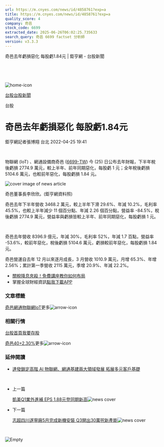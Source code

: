 ```yaml
---
url: https://m.cnyes.com/news/id/4858761?exp=a
title: https://m.cnyes.com/news/id/4858761?exp=a
quality_score: 4
company: 奇邑
stock_code: 6699
extracted_date: 2025-06-26T06:02:25.735633
search_query: 奇邑 6699 factset 分析師
version: v3.3.3
---
```


奇邑去年虧損惡化 每股虧1.84元 | 鉅亨網 - 台股新聞

‌

‌

![home-icon](/assets/icons/breadCrumb/symbol-icon-home.svg)

[台股](/news/cat/tw_stock)[台股新聞](/news/cat/tw_stock_news)

台股

# 奇邑去年虧損惡化 每股虧1.84元

鉅亨網記者張博翔 台北 2022-04-25 19:41

‌

物聯網 (IoT) 、網通設備商奇邑 ([6699-TW](https://www.cnyes.com/twstock/6699)) 今 (25) 日公布去年財報，下半年稅後虧損 2774.9 萬元，較上半年、前年同期惡化，每股虧 1 元；全年稅後虧損 5104.6 萬元，也較前年惡化，每股虧損 1.84 元。

![cover image of news article](/_next/image?url=https%3A%2F%2Fcimg.cnyes.cool%2Fprod%2Fnews%2F4858761%2Fl%2Fc450a2aea2c3af83bb2456909dffe469.jpg&w=3840&q=75)

奇邑董事長李欣欣。(鉅亨網資料照)

奇邑去年下半年營收 3468.2 萬元，較上半年下滑 29.6%、年減 10.2%，毛利率 45.5%，也較上半年減少 11 個百分點、年減 2.26 個百分點，營益率 -84.5%，稅後虧損 2774.9 萬元，營益率與虧損皆較上半年、前年同期惡化，每股虧損 1 元。

‌

奇邑去年營收 8396.9 億元，年減 30%，毛利率 52%，年減 1.7 百點，營益率 -53.6%，較前年惡化，稅後虧損 5104.6 萬元，虧損較前年惡化，每股虧損 1.84 元。

奇邑營運自去年 12 月以來逐月成長，3 月營收 1010.9 萬元，月增 65.3%、年增 2.56%；累計第一季營收 2115 萬元，季增 20.9%、年減 22.2%。

* [關稅降息夾殺！免費講座教你如何布局](https://www.rsc.com.tw/Cnyes_RSC/SeminarBooking2025InvestmentOutlook.aspx?utm_source=anue&utm_medium=usstocks_end)
* 掌握全球財經資訊[點我下載APP](http://www.cnyes.com/app/?utm_source=mweb&utm_medium=HamMenuBanner&utm_campaign=fixed&utm_content=entr)

### 文章標籤

[奇邑](https://news.cnyes.com/tag/奇邑 "奇邑")[網通](https://news.cnyes.com/tag/網通 "網通")[物聯網](https://news.cnyes.com/tag/物聯網 "物聯網")[IoT](https://news.cnyes.com/tag/IoT "IoT")更多![arrow-icon](/assets/icons/arrows/arrow-down.svg)

### 相關行情

[台股首頁](https://www.cnyes.com/twstock)[我要存股](https://supr.link/8OHaU)

[奇邑40+2.30%](https://www.cnyes.com/twstock/6699)更多![arrow-icon](/assets/icons/arrows/arrow-down.svg)

### 延伸閱讀

* [達發鎖定高階 AI 物聯網、網通基建兩大領域發展 拓展多元客戶基礎](/news/id/5989038)

‌

* 上一篇

  [凱美Q1業外進補 EPS 1.88元登同期新高](/news/id/4858806)![news cover](https://cimg.cnyes.cool/prod/news/4858806/m/2b8f7446e7120699c0deb0ce376af990.jpg)
* 下一篇

  [志超四川遂寧廠5月完成新機安裝 Q3開出30萬呎新產能](/news/id/4858563)![news cover](https://cimg.cnyes.cool/prod/news/4858563/m/e0f636ce60b85f71fc84a36385173ab6.jpg)

‌

![Empty](/assets/icons/skeleton/empty-image.svg)

‌
